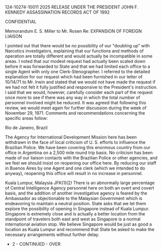 124-10274-10011 2025 RELEASE UNDER THE PRESIDENT JOHN F. KENNEDY ASSASSINATION RECORDS ACT OF 1992

CONFIDENTIAL

Memorandum E. S. Miller to Mr. Rosen
Re: EXPANSION OF FOREIGN LIAISON

I pointed out that there would be no possibility
of our "doubling up" with Narcotics investigators, explaining
that our functions and methods of operation are totally
different and would actually be incompatible in some areas.
I noted that our modest request had actually been scaled
down before it was forwarded to State and that we had limited
each office to a single Agent with only one Clerk-Stenographer.
I referred to the detailed explanation for our request which
had been furnished in our letter of 10/14/71 to Mr. Irwin
and stated that we would not have made the request if we
had not felt it fully justified and responsive to the
President's instruction. I said that we would, however,
carefully consider each part of the request once more to
see if there was any way in which the total number of personnel
involved might be reduced. It was agreed that following this
review, we would meet again for further discussion during
the week of November 29, 1971. Comments and recommendations
concerning the specific areas follow:

Rio de Janeiro, Brazil

The Agency for International Development Mission
here has been withdrawn in the face of local criticism of
U. S. efforts to influence the Brazilian Police. We have
been covering this enormous country from our office in
Argentina on a 2,500 mile round trip basis. No criticism
has been made of our liaison contacts with the Brazilian
Police or other agencies, and we feel we should insist on
reopening our office here. By reducing our staff in
Buenos Aires by one Agent and one clerk (which we intended
to do anyway), reopening this office will result in no
increase in personnel.

Kuala Lumpur, Malaysia
JFK(1)(2)
There is an abnormally large percentage of Central
Intelligence Agency personnel here on both an overt and covert
basis, and the addition of another investigative agency is
feared by the Ambassador as objectionable to the Malaysian
Government which is endeavoring to maintain a neutral position.
State asks that we let them explore the possibility of opening
in Singapore instead of Kuala Lumpur. Singapore is extremely
close and is actually a better location from the standpoint
of travelers both east and west as Singapore is a normal
international aviation stop. We believe Singapore would be
just as good a location as Kuala Lumpur and recommend that
State be asked to make the necessary arrangements without
further delay.
- 2 - CONTINUED - OVER
